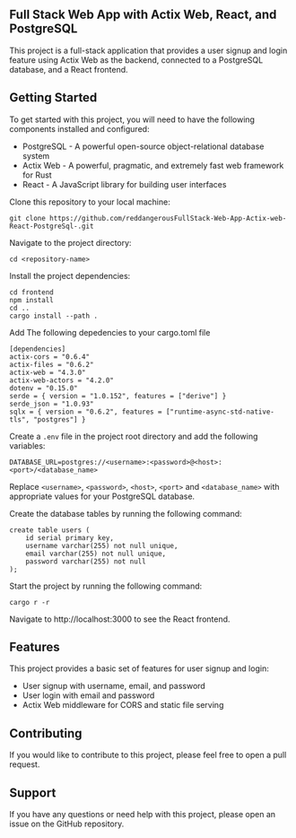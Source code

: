 ## Full Stack Web App with Actix Web, React, and PostgreSQL
This project is a full-stack application that provides a user signup and login feature using Actix Web as the backend, connected to a PostgreSQL database, and a React frontend.

## Getting Started

To get started with this project, you will need to have the following components installed and configured:

- PostgreSQL - A powerful open-source object-relational database system
- Actix Web - A powerful, pragmatic, and extremely fast web framework for Rust
- React - A JavaScript library for building user interfaces

Clone this repository to your local machine:

```
git clone https://github.com/reddangerousFullStack-Web-App-Actix-web-React-PostgreSql-.git
```

Navigate to the project directory:

```
cd <repository-name>
```

Install the project dependencies:

```
cd frontend
npm install
cd ..
cargo install --path .
```

Add The following depedencies to your cargo.toml file
```	
[dependencies]
actix-cors = "0.6.4"
actix-files = "0.6.2"
actix-web = "4.3.0"
actix-web-actors = "4.2.0"
dotenv = "0.15.0"
serde = { version = "1.0.152", features = ["derive"] }
serde_json = "1.0.93"
sqlx = { version = "0.6.2", features = ["runtime-async-std-native-tls", "postgres"] }

```

Create a `.env` file in the project root directory and add the following variables:

```
DATABASE_URL=postgres://<username>:<password>@<host>:<port>/<database_name>
```

Replace `<username>`, `<password>`, `<host>`, `<port>` and  `<database_name>` with appropriate values for your PostgreSQL database.

Create the database tables by running the following command:

```
create table users (
    id serial primary key,
    username varchar(255) not null unique,
    email varchar(255) not null unique,
    password varchar(255) not null
);
```

Start the project by running the following command:

```
cargo r -r
```

Navigate to http://localhost:3000 to see the React frontend.

## Features

This project provides a basic set of features for user signup and login:

- User signup with username, email, and password
- User login with email and password
- Actix Web middleware for CORS and static file serving

## Contributing

If you would like to contribute to this project, please feel free to open a pull request.

## Support

If you have any questions or need help with this project, please open an issue on the GitHub repository.